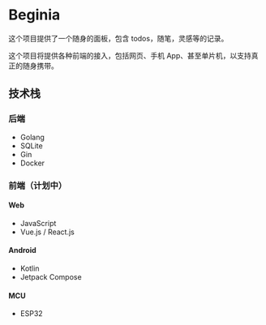 # Beginia

这个项目提供了一个随身的面板，包含 todos，随笔，灵感等的记录。

这个项目将提供各种前端的接入，包括网页、手机 App、甚至单片机，以支持真正的随身携带。

## 技术栈

### 后端

- Golang
- SQLite
- Gin
- Docker

### 前端（计划中）

#### Web

- JavaScript
- Vue.js / React.js

#### Android

- Kotlin
- Jetpack Compose

#### MCU

- ESP32
